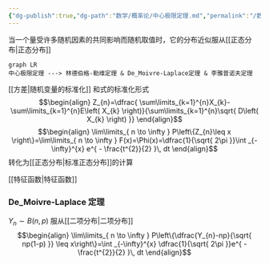 ```yaml
---
{"dg-publish":true,"dg-path":"数学/概率论/中心极限定理.md","permalink":"/数学/概率论/中心极限定理/","dgPassFrontmatter":true,"noteIcon":"","created":"2024-04-20T00:03:03.940+08:00","updated":"2024-05-19T18:57:07.413+08:00"}
---
```


当一个量受许多随机因素的共同影响而随机取值时，它的分布近似服从[[正态分布\|正态分布]]
```mermaid
graph LR
中心极限定理 ---> 林德伯格-勒维定理 & De_Moivre-Laplace定理 & 李雅普诺夫定理
```
[[方差\|随机变量的标准化]]
和式的标准化形式
$$\begin{align}
Z_{n}=\dfrac{ \sum\limits_{k=1}^{n}X_{k}-\sum\limits_{k=1}^{n}E\left( X_{k} \right)}{\sum\limits_{k=1}^{n}\sqrt{ D\left( X_{k} \right) }}
\end{align}$$
$$\begin{align}
\lim\limits_{ n \to \infty } P\left\{Z_{n}\leq x \right\}=\lim\limits_{ n \to \infty } F(x)=\Phi(x)=\dfrac{1}{\sqrt{ 2\pi }}\int _{-\infty}^{x} e^{ - \frac{t^{2}}{2} }\, dt
\end{align}$$
转化为[[正态分布\|标准正态分布]]的计算

[[特征函数\|特征函数]]
### De_Moivre-Laplace 定理
$Y_{n}\sim B(n,p)$ 服从[[二项分布\|二项分布]]
$$\begin{align}
\lim\limits_{ n \to \infty } P\left\{\dfrac{Y_{n}-np}{\sqrt{ np(1-p) }} \leq x\right\}=\int _{-\infty}^{x} \dfrac{1}{\sqrt{ 2\pi }}e^{ -\frac{t^{2}}{2} }\, dt
\end{align}$$

